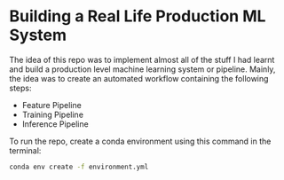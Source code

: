 # Building a Real Life Production ML System

The idea of this repo was to implement almost all of the stuff I had learnt and build a production level machine learning system or pipeline.
Mainly, the idea was to create an automated workflow containing the following steps:

- Feature Pipeline
- Training Pipeline
- Inference Pipeline

To run the repo, create a conda environment using this command in the terminal:

```bash
conda env create -f environment.yml
```
